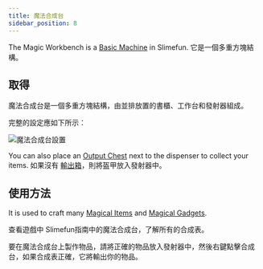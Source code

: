 ```yaml
---
title: 魔法合成台
sidebar_position: 8
---
```


The Magic Workbench is a [Basic Machine](Basic-Machines.md) in Slimefun. 它是一個多重方塊結構。

## 取得

魔法合成台是一個多重方塊結構，由並排放置的書櫃、工作台和發射器組成。

完整的設定應如下所示：

![魔法合成台設置](https://raw.githubusercontent.com/TheBusyBiscuit/Slimefun4-Wiki/master/images/multiblock-magic-workbench.png)

You can also place an [Output Chest](Output-Chest.md) next to the dispenser to collect your items. 如果沒有 [輸出箱](Output-Chest.md)，則將盔甲放入發射器中。

## 使用方法

It is used to craft many [Magical Items](../Magical-Items/Magical-Items.md) and [Magical Gadgets](../Magical-Gadgets/Magical-Gadgets.md).

查看遊戲中 Slimefun指南中的魔法合成台，了解所有的合成表。

要在魔法合成台上製作物品，請將正確的物品放入發射器中，然後右鍵點擊合成台，如果合成表正確，它將輸出你的物品。
